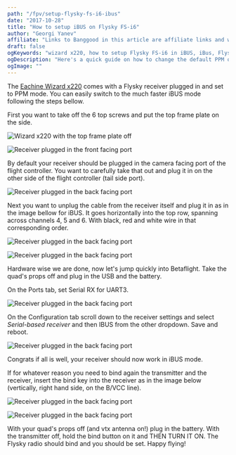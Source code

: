 ```yaml
---
path: "/fpv/setup-flysky-fs-i6-ibus"
date: "2017-10-28"
title: "How to setup iBUS on Flysky FS-i6"
author: "Georgi Yanev"
affiliate: "Links to Banggood in this article are affiliate links and would support the blog if used to make a purchase."
draft: false
ogKeywords: "wizard x220, how to setup Flysky FS-i6 in iBUS, iBus, Flysky, FS-i6"
ogDescription: "Here's a quick guide on how to change the default PPM on your Flysky FS-i6 receiver to the much faster iBUS. No soldering required."
ogImage: ""
---
```


The [Eachine Wizard x220][1] comes with a Flysky receiver plugged in and set to PPM mode. You can easily switch to the much faster iBUS mode following the steps bellow.

First you want to take off the 6 top screws and put the top frame plate on the side.

![Wizard x220 with the top frame plate off](setup-ibus-on-flysky-1.jpg)

![Receiver plugged in the front facing port](setup-ibus-on-flysky-2.jpg)

By default your receiver should be plugged in the camera facing port of the flight controller. You want to carefully take that out and plug it in on the other side of the flight controller (tail side port).

![Receiver plugged in the back facing port](setup-ibus-on-flysky-3.jpg)

Next you want to unplug the cable from the receiver itself and plug it in as in the image bellow for iBUS. It goes horizontally into the top row, spanning across channels 4, 5 and 6. With black, red and white wire in that corresponding order.

![Receiver plugged in the back facing port](setup-ibus-on-flysky-4.jpg)

![Receiver plugged in the back facing port](setup-ibus-on-flysky-5.jpg)

Hardware wise we are done, now let's jump quickly into Betaflight. Take the quad's props off and plug in the USB and the battery.

On the Ports tab, set Serial RX for UART3.

![Receiver plugged in the back facing port](setup-ibus-on-flysky-7.jpg)

On the Configuration tab scroll down to the receiver settings and select *Serial-based receiver* and then IBUS from the other dropdown. Save and reboot.

![Receiver plugged in the back facing port](setup-ibus-on-flysky-6.jpg)

Congrats if all is well, your receiver should now work in iBUS mode.

If for whatever reason you need to bind again the transmitter and the receiver, insert the bind key into the receiver as in the image below (vertically, right hand side, on the B/VCC line).

![Receiver plugged in the back facing port](setup-ibus-on-flysky-8.jpg)

![Receiver plugged in the back facing port](setup-ibus-on-flysky-9.jpg)

With your quad's props off (and vtx antenna on!) plug in the battery. With the transmitter off, hold the bind button on it and THEN TURN IT ON. The Flysky radio should bind and you should be set. Happy flying!

[0]: Linkslist
[1]: https://goo.gl/jh6R41